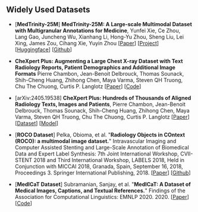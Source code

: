 ## Widely Used Datasets 



* [**MedTrinity-25M**] **MedTrinity-25M: A Large-scale Multimodal Dataset with Multigranular Annotations for Medicine**,
  Yunfei Xie, Ce Zhou, Lang Gao, Juncheng Wu, Xianhang Li, Hong-Yu Zhou, Sheng Liu, Lei Xing, James Zou, Cihang Xie, Yuyin Zhou
  [[Paper](https://arxiv.org/pdf/2408.02900)]
  [[Project](https://yunfeixie233.github.io/MedTrinity-25M/)]
  [[Huggingface](https://huggingface.co/datasets/UCSC-VLAA/MedTrinity-25M)]
  [[Github](https://github.com/UCSC-VLAA/MedTrinity-25M)] 
   
* **CheXpert Plus: Augmenting a Large Chest X-ray Dataset with Text Radiology Reports, Patient Demographics and Additional Image Formats**
Pierre Chambon, Jean-Benoit Delbrouck, Thomas Sounack, Shih-Cheng Huang, Zhihong Chen, Maya Varma, Steven QH Truong, Chu The Chuong, Curtis P. Langlotz
  [[Paper](https://arxiv.org/abs/2405.19538)]
  [[Code](https://github.com/Stanford-AIMI/chexpert-plus)] 

* [arXiv:2405.19538] **CheXpert Plus: Hundreds of Thousands of Aligned Radiology Texts, Images and Patients**, 
  Pierre Chambon, Jean-Benoit Delbrouck, Thomas Sounack, Shih-Cheng Huang, Zhihong Chen, Maya Varma, Steven QH Truong, Chu The Chuong, Curtis P. Langlotz
  [[Paper](https://arxiv.org/abs/2405.19538)]
  [[Dataset](https://stanfordaimi.azurewebsites.net/datasets/5158c524-d3ab-4e02-96e9-6ee9efc110a1)]
  [[Model](https://github.com/Stanford-AIMI/chexpert-plus)] 

* [**ROCO Dataset**] Pelka, Obioma, et al. "**Radiology Objects in COntext (ROCO): a multimodal image dataset.**" Intravascular Imaging and Computer Assisted Stenting and Large-Scale Annotation of Biomedical Data and Expert Label Synthesis: 7th Joint International Workshop, CVII-STENT 2018 and Third International Workshop, LABELS 2018, Held in Conjunction with MICCAI 2018, Granada, Spain, September 16, 2018, Proceedings 3. Springer International Publishing, 2018.
  [[Paper](https://link.springer.com/chapter/10.1007/978-3-030-01364-6_20)]
  [[Github](https://github.com/razorx89/roco-dataset)] 


* [**MedICaT Dataset**] Subramanian, Sanjay, et al. "**MedICaT: A Dataset of Medical Images, Captions, and Textual References.**" Findings of the Association for Computational Linguistics: EMNLP 2020. 2020.
  [[Paper](https://aclanthology.org/2020.findings-emnlp.191/)]
  [[Code](https://github.com/allenai/medicat)]


